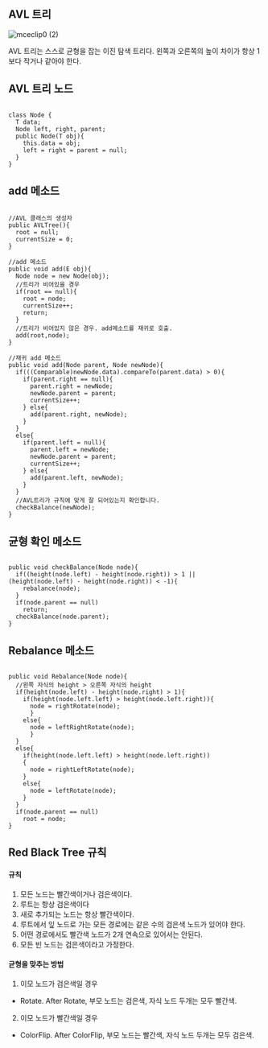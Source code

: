 ## AVL 트리
![mceclip0 (2)](https://user-images.githubusercontent.com/63636555/146297289-b9a2eb5c-c199-4044-8e66-c6c40a971dad.png)

AVL 트리는 스스로 균형을 잡는 이진 탐색 트리다. 왼쪽과 오른쪽의 높이 차이가 항상 1보다 작거나 같아야 한다.


## AVL 트리 노드
<pre><code>
class Node<T> {
  T data;
  Node<T> left, right, parent;
  public Node(T obj){
    this.data = obj;
    left = right = parent = null;
  }
}
</code></pre>


## add 메소드
<pre><code>
//AVL 클래스의 생성자
public AVLTree(){
  root = null;
  currentSize = 0;
}

//add 메소드
public void add(E obj){
  Node<E> node = new Node(obj);
  //트리가 비어있을 경우
  if(root == null){
    root = node;
    currentSize++;
    return;
  }
  //트리가 비어있지 않은 경우. add메소드를 재귀로 호출.
  add(root,node);
}

//재귀 add 메소드
public void add(Node<E> parent, Node<E> newNode){
  if(((Comparable<E>)newNode.data).compareTo(parent.data) > 0){
    if(parent.right == null){
      parent.right = newNode;
      newNode.parent = parent;
      currentSize++;
    } else{
      add(parent.right, newNode);
    }
  }
  else{
    if(parent.left = null){
      parent.left = newNode;
      newNode.parent = parent;
      currentSize++;
    } else{
      add(parent.left, newNode);
    }
  }
  //AVL트리가 규칙에 맞게 잘 되어있는지 확인합니다.
  checkBalance(newNode);
}
</code></pre>

## 균형 확인 메소드
<pre><code>
public void checkBalance(Node<E> node){
  if((height(node.left) - height(node.right)) > 1 || (height(node.left) - height(node.right)) < -1){
    rebalance(node);
  }
  if(node.parent == null)
    return;
  checkBalance(node.parent);
}
</code></pre>


## Rebalance 메소드
<pre><code>
public void Rebalance(Node<E> node){
  //왼쪽 자식의 height > 오른쪽 자식의 height
  if(height(node.left) - height(node.right) > 1){
    if(height(node.left.left) > height(node.left.right)){
      node = rightRotate(node);
      }
    else{
      node = leftRightRotate(node);
      }
  }
  else{
    if(height(node.left.left) > height(node.left.right))
    {
      node = rightLeftRotate(node);
    }
    else{
      node = leftRotate(node);
    }
  }
  if(node.parent == null)
    root = node;
} 
</code></pre>

## Red Black Tree 규칙

#### 규칙
1. 모든 노드는 빨간색이거나 검은색이다.
2. 루트는 항상 검은색이다
3. 새로 추가되는 노드는 항상 빨간색이다.
4. 루트에서 잎 노드로 가는 모든 경로에는 같은 수의 검은색 노드가 있어야 한다.
5. 어떤 경로에서도 빨간색 노드가 2개 연속으로 있어서는 안된다.
6. 모든 빈 노드는 검은색이라고 가정한다.

#### 균형을 맞추는 방법
1. 이모 노드가 검은색일 경우
- Rotate. After Rotate, 부모 노드는 검은색, 자식 노드 두개는 모두 빨간색.
2. 이모 노드가 빨간색일 경우
- ColorFlip. After ColorFlip, 부모 노드는 빨간색, 자식 노드 두개는 모두 검은색.
